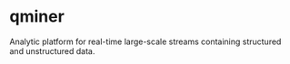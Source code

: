 qminer
======

Analytic platform for real-time large-scale streams containing structured and unstructured data.
